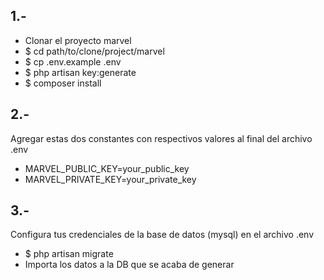 ## 1.-

- Clonar el proyecto marvel
- $ cd path/to/clone/project/marvel
- $ cp .env.example .env
- $ php artisan key:generate
- $ composer install

## 2.-

Agregar estas dos constantes con respectivos valores al final del archivo .env

- MARVEL_PUBLIC_KEY=your_public_key
- MARVEL_PRIVATE_KEY=your_private_key

## 3.-

Configura tus credenciales de la base de datos (mysql) en el archivo .env

- $ php artisan migrate
- Importa los datos a la DB que se acaba de generar